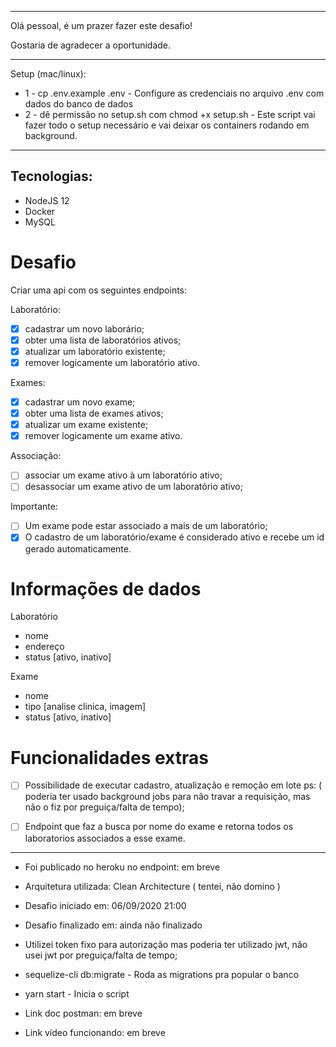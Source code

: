 <hr>

Olá pessoal, é um prazer fazer este desafio! 

Gostaria de agradecer a oportunidade.

<hr>

Setup (mac/linux):
-   1 - cp .env.example .env - Configure as credenciais no arquivo .env com dados do banco de dados
-   2 - dê permissão no setup.sh com chmod +x setup.sh - Este script vai fazer todo o setup necessário e vai deixar os containers rodando em background.

<hr>

## Tecnologias:

-   NodeJS 12
-   Docker
-   MySQL

# Desafio
Criar uma api com os seguintes endpoints:

Laboratório:

-  [x] cadastrar um novo laborário;
-  [x] obter uma lista de laboratórios ativos;
-  [x] atualizar um laboratório existente;
-  [x] remover logicamente um laboratório ativo.

Exames:

-  [x] cadastrar um novo exame;
-  [x] obter uma lista de exames ativos;
-  [x] atualizar um exame existente;
-  [x] remover logicamente um exame ativo.

Associação:

-  [ ] associar um exame ativo à um laboratório ativo;
-  [ ] desassociar um exame ativo de um laboratório ativo;

Importante:

-  [ ] Um exame pode estar associado a mais de um laboratório;
-  [x] O cadastro de um laboratório/exame é considerado ativo e recebe um id gerado automaticamente.

# Informações de dados

Laboratório

-   nome
-   endereço
-   status [ativo, inativo]

Exame

-   nome
-   tipo [analise clinica, imagem]
-   status [ativo, inativo]

# Funcionalidades extras
-  [ ] Possibilidade de executar cadastro, atualização e remoção em lote 
    ps: ( poderia ter usado background jobs para não travar a requisição, mas não o fiz por preguiça/falta de tempo);

-  [ ] Endpoint que faz a busca por nome do exame e retorna todos os laboratorios associados a esse exame.

<hr>

-   Foi publicado no heroku no endpoint: em breve

-   Arquitetura utilizada: Clean Architecture ( tentei, não domino )

-   Desafio iniciado em: 06/09/2020 21:00
-   Desafio finalizado em: ainda não finalizado
-   Utilizei token fixo para autorização mas poderia ter utilizado jwt, não usei jwt por preguiça/falta de tempo;
-   sequelize-cli db:migrate - Roda as migrations pra popular o banco
-   yarn start - Inicia o script
-   Link doc postman: em breve

-   Link vídeo funcionando: em breve

